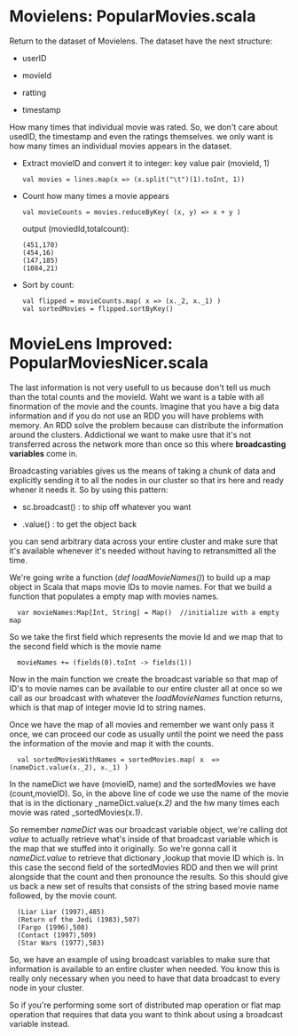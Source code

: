 # Movielens: PopularMovies.scala 

Return to the dataset of Movielens. The dataset have the next structure:

- userID

- movieId

- ratting

- timestamp

How many times that individual movie was rated. So, we don't care about usedID, the timestamp and even the ratings themselves. we only want is how many times an individual movies appears in the dataset. 

- Extract movieID and convert it to integer: key value pair (movieId, 1)

      val movies = lines.map(x => (x.split("\t")(1).toInt, 1))

- Count how many times a movie appears   

      val movieCounts = movies.reduceByKey( (x, y) => x + y )
      
  output (moviedId,totalcount):
  
      (451,170)
      (454,16)
      (147,185)
      (1084,21)
   
- Sort by count:

      val flipped = movieCounts.map( x => (x._2, x._1) )
      val sortedMovies = flipped.sortByKey()

# MovieLens Improved: PopularMoviesNicer.scala

The last information is not very usefull to us because don't tell us much than the total counts and the movieId. Waht we want is a table with all finormation of the movie and the counts. Imagine that you have a big data information and if you do not use an RDD you will have  problems with memory. An RDD solve the problem because can distribute the information around the clusters. Addictional we want to make usre that it's not transferred across the network more than once so this where **broadcasting variables** come in.

Broadcasting variables gives us the means of taking a chunk of data and explicitly sending it to all the nodes in our cluster so that irs here and ready whener it needs it. So by using this pattern:

- sc.broadcast() : to ship off whatever you want

- .value() : to get the object back

you can send arbitrary data across your entire cluster and make sure that it's available whenever it's needed without having to retransmitted all the time.


We're going write a function (_def loadMovieNames()_) to build up a map object in Scala that maps movie IDs to movie names. For that we build a function that populates a empty map with movies names.

      var movieNames:Map[Int, String] = Map()  //initialize with a empty map
      
So we take the first field which represents the movie Id and we map that to the second field which is the movie name

      movieNames += (fields(0).toInt -> fields(1))
      
Now in the main function we create the broadcast variable so that map of ID's to movie names can be available to our entire cluster all at once so we call as our broadcast with whatever the _loadMovieNames_ function returns, which is that map of integer movie Id to string names.

Once we have the map of all movies and remember we want only pass it once, we can proceed our code as usually until the point we need the pass the information of the movie and map it with the counts. 

      val sortedMoviesWithNames = sortedMovies.map( x  => (nameDict.value(x._2), x._1) )
      
In the nameDict we have (movieID, name) and the sortedMovies we have (count,movieID). So, in the above line of code we use the name of the movie that is in the dictionary _nameDict.value(x._2)_ and the hw many times each movie was rated _sortedMovies(x._1)_.

So remember _nameDict_ was our broadcast variable object, we're calling dot _value_ to actually retrieve what's inside of that broadcast variable which is the map that we stuffed into it originally. So we're gonna call it _nameDict.value_ to retrieve that dictionary ,lookup that movie ID which is. In this case the second field of the sortedMovies RDD and then we will print alongside that the count and then pronounce the results. So this should give us back a new set of results that consists of the string based movie name followed, by the movie count.


      (Liar Liar (1997),485)
      (Return of the Jedi (1983),507)
      (Fargo (1996),508)
      (Contact (1997),509)
      (Star Wars (1977),583)

So, we have an example of using broadcast variables to make sure that information is available to an entire cluster when needed. You know this is really only necessary when you need to have that data broadcast to every node in your cluster.

So if you're performing some sort of distributed map operation or flat map operation that requires that data you want to think about using a broadcast variable instead.

